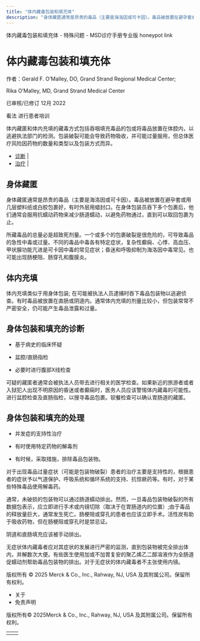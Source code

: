 ```yaml
---
title: "体内藏毒包装和填充体"
description: "身体藏匿通常是昂贵的毒品（主要是海洛因或可卡因）。毒品被放置在避孕套或用几层塑料纸或白胶包裹好，有时外层用蜡封口。在身体包装员吞下多个包裹后，他们通常会服用抗蠕动药物来减少肠道蠕动，以避免药物通过，直到可以取回包裹为止。"
---
```


﻿体内藏毒包装和填充体 \- 特殊问题 \- MSD诊疗手册专业版 honeypot link

# 体内藏毒包装和填充体

作者：Gerald F. O’Malley, DO, Grand Strand Regional Medical Center;

Rika O’Malley, MD, Grand Strand Medical Center

已审核/已修订 12月 2022

看法 进行患者培训

体内藏匿和体内充填的藏毒方式包括吞咽填充毒品的包或将毒品放置在体腔内，以逃避执法部门的检测。包装破裂可能会导致药物吸收，并可能过量服用，但总体医疗风险因药物的数量和类型以及包装方式而异。

- [诊断](#诊断_v1026412_zh) \|
- [治疗](#治疗_v1026415_zh) \|

## 身体藏匿

身体藏匿通常是昂贵的毒品（主要是海洛因或可卡因）。毒品被放置在避孕套或用几层塑料纸或白胶包裹好，有时外层用蜡封口。在身体包装员吞下多个包裹后，他们通常会服用抗蠕动药物来减少肠道蠕动，以避免药物通过，直到可以取回包裹为止。

所藏毒品的总量必是超致死剂量。一个或多个的包裹破裂是很危险的，可导致毒品的急性中毒或过量。不同的毒品中毒各有特定症状，复杂性癫痫、心悸、高血压、甲状腺功能亢进是可卡因中毒的常见症状；昏迷和呼吸抑制为海洛因中毒常见。也可能出现肠梗阻、肠穿孔和腹膜炎。

## 体内充填

体内充填类似于用身体包装; 在可能被执法人员逮捕时吞下毒品包装物以逃避侦查。有时毒品被放置在直肠或阴道内。通常体内充填的剂量比较小，但包装常常不严密安全，仍可能产生毒品泄露和过量。

## 身体包装和填充的诊断

- 基于病史的临床怀疑

- 盆腔/直肠指检

- 必要时进行腹部X线检查


可疑的藏匿者通常会被执法人员带去进行相关的医学检查。如果新近的旅游者或者入狱犯人出现不明原因的昏迷或者癫痫时，医务人员应该警惕体内藏毒的可能性。进行盆腔检查及直肠指检，以搜寻毒品包裹。钡餐检查可以确认胃肠道的藏匿。

## 身体包装和填充的处理

- 并发症的支持性治疗

- 有时使用特定药物的解毒剂

- 有时候，采取措施，排除毒品包装物。


对于出现毒品过量症状（可能是包装物破裂）患者的治疗主要是支持性的，根据患者的症状予以气道保护、呼吸系统和循环系统的支持、抗惊厥药等。有时，对于某些特殊毒品使用解毒药。

通常，未破损的包装物可以通过肠道蠕动排出。然而，一旦毒品包装物破裂的所有数据包表示，应立即进行手术或内镜切除（取决于在胃肠道内的位置）;由于毒品的释放量巨大，通常发生死亡。肠梗阻或穿孔的患者也应该立即手术。活性炭有助于吸收药物，但在肠梗阻或穿孔时是禁忌证。

阴道和直肠填充应该被手动排出。

无症状体内藏毒者应对其症状的发展进行严密的监测，直到包装物被完全排出体内，并解数次大便。有些医生使用加或不加胃复安的聚乙烯乙二醇溶液作为全肠道促蠕动剂帮助毒品包装物的排出。对于无症状的体内藏毒者不主张使用内镜。



版权所有 © 2025
Merck & Co., Inc., Rahway, NJ, USA 及其附属公司。保留所有权利。

- 关于
- 免责声明

版权所有© 2025Merck & Co., Inc., Rahway, NJ, USA 及其附属公司。保留所有权利。

|     |     |
| --- | --- |
|  |  |